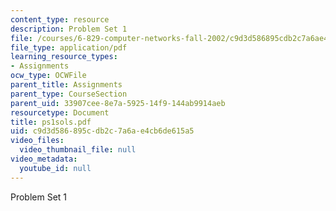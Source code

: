 ```yaml
---
content_type: resource
description: Problem Set 1
file: /courses/6-829-computer-networks-fall-2002/c9d3d586895cdb2c7a6ae4cb6de615a5_ps1sols.pdf
file_type: application/pdf
learning_resource_types:
- Assignments
ocw_type: OCWFile
parent_title: Assignments
parent_type: CourseSection
parent_uid: 33907cee-8e7a-5925-14f9-144ab9914aeb
resourcetype: Document
title: ps1sols.pdf
uid: c9d3d586-895c-db2c-7a6a-e4cb6de615a5
video_files:
  video_thumbnail_file: null
video_metadata:
  youtube_id: null
---
```

Problem Set 1

